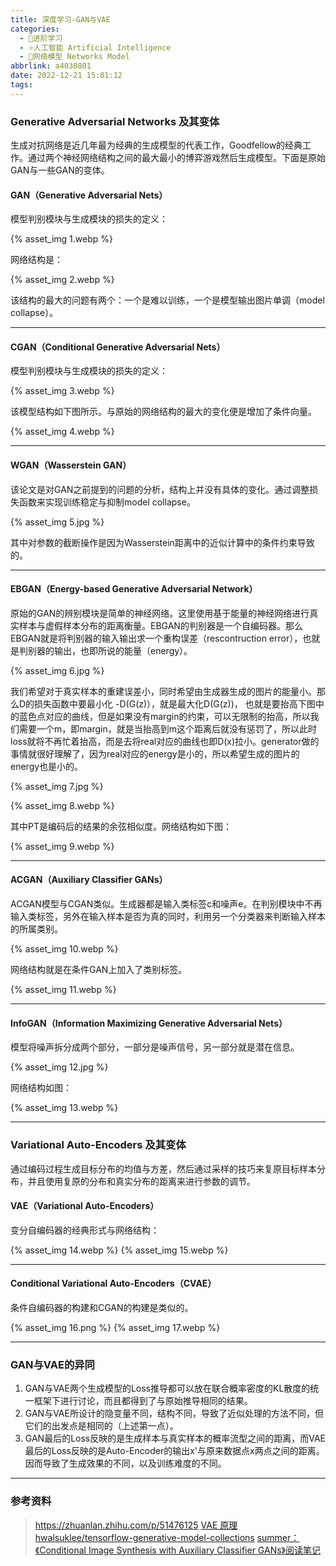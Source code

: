 ```yaml
---
title: 深度学习-GAN与VAE
categories:
  - 🌙进阶学习
  - ⭐人工智能 Artificial Intelligence
  - 💫网络模型 Networks Model
abbrlink: a4030801
date: 2022-12-21 15:01:12
tags:
---
```


### Generative Adversarial Networks 及其变体

生成对抗网络是近几年最为经典的生成模型的代表工作，Goodfellow的经典工作。通过两个神经网络结构之间的最大最小的博弈游戏然后生成模型。下面是原始GAN与一些GAN的变体。

#### GAN（Generative Adversarial Nets）

模型判别模块与生成模块的损失的定义：

{% asset_img 1.webp %}

<!--more-->

网络结构是：

{% asset_img 2.webp %}

该结构的最大的问题有两个：一个是难以训练，一个是模型输出图片单调（model collapse）。

***

#### CGAN（Conditional Generative Adversarial Nets）

模型判别模块与生成模块的损失的定义：

{% asset_img 3.webp %}

该模型结构如下图所示。与原始的网络结构的最大的变化便是增加了条件向量。

{% asset_img 4.webp %}

***

#### WGAN（Wasserstein GAN）

该论文是对GAN之前提到的问题的分析，结构上并没有具体的变化。通过调整损失函数来实现训练稳定与抑制model collapse。

{% asset_img 5.jpg %}

其中对参数的截断操作是因为Wasserstein距离中的近似计算中的条件约束导致的。

***

#### EBGAN（Energy-based Generative Adversarial Network）

原始的GAN的辨别模块是简单的神经网络。这里使用基于能量的神经网络进行真实样本与虚假样本分布的距离衡量。EBGAN的判别器是一个自编码器。那么EBGAN就是将判别器的输入输出求一个重构误差（rescontruction error），也就是判别器的输出，也即所说的能量（energy）。

{% asset_img 6.jpg %}

我们希望对于真实样本的重建误差小，同时希望由生成器生成的图片的能量小。那么D的损失函数中要最小化 -D(G(z)），就是最大化D(G(z))， 也就是要抬高下图中的蓝色点对应的曲线，但是如果没有margin的约束，可以无限制的抬高，所以我们需要一个m，即margin，就是当抬高到m这个距离后就没有惩罚了，所以此时loss就将不再忙着抬高，而是去将real对应的曲线也即D(x)拉小。generator做的事情就很好理解了，因为real对应的energy是小的，所以希望生成的图片的energy也是小的。

{% asset_img 7.jpg %}

{% asset_img 8.webp %}

其中PT是编码后的结果的余弦相似度。网络结构如下图：

{% asset_img 9.webp %}

***

#### ACGAN（Auxiliary Classifier GANs）

ACGAN模型与CGAN类似。生成器都是输入类标签c和噪声e。在判别模块中不再输入类标签，另外在输入样本是否为真的同时，利用另一个分类器来判断输入样本的所属类别。

{% asset_img 10.webp %}

网络结构就是在条件GAN上加入了类别标签。

{% asset_img 11.webp %}

***

#### InfoGAN（Information Maximizing Generative Adversarial Nets）

模型将噪声拆分成两个部分，一部分是噪声信号，另一部分就是潜在信息。

{% asset_img 12.jpg %}

网络结构如图：

{% asset_img 13.webp %}

***

### Variational Auto-Encoders 及其变体

通过编码过程生成目标分布的均值与方差，然后通过采样的技巧来复原目标样本分布，并且使用复原的分布和真实分布的距离来进行参数的调节。

#### VAE（Variational Auto-Encoders）

变分自编码器的经典形式与网络结构：

{% asset_img 14.webp %}
{% asset_img 15.webp %}

***

#### Conditional Variational Auto-Encoders（CVAE）

条件自编码器的构建和CGAN的构建是类似的。

{% asset_img 16.png %}
{% asset_img 17.webp %}

***

### GAN与VAE的异同

1. GAN与VAE两个生成模型的Loss推导都可以放在联合概率密度的KL散度的统一框架下进行讨论，而且都得到了与原始推导相同的结果。
2. GAN与VAE所设计的隐变量不同，结构不同，导致了近似处理的方法不同，但它们的出发点是相同的（上述第一点）。
3. GAN最后的Loss反映的是生成样本与真实样本的概率流型之间的距离，而VAE最后的Loss反映的是Auto-Encoder的输出x'与原来数据点x两点之间的距离。因而导致了生成效果的不同，以及训练难度的不同。

***

### 参考资料

> <https://zhuanlan.zhihu.com/p/51476125>
> [VAE 原理](https://www.jianshu.com/p/41f3eb963346)
> [hwalsuklee/tensorflow-generative-model-collections](https://github.com/hwalsuklee/tensorflow-generative-model-collections/blob/master/README.md)
> [summer：《Conditional Image Synthesis with Auxiliary Classifier GANs》阅读笔记](https://zhuanlan.zhihu.com/p/26663985)
